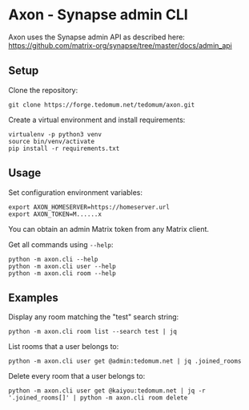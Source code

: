 # Axon - Synapse admin CLI

Axon uses the Synapse admin API as described here: https://github.com/matrix-org/synapse/tree/master/docs/admin_api

## Setup

Clone the repository:

```
git clone https://forge.tedomum.net/tedomum/axon.git
```

Create a virtual environment and install requirements:

```
virtualenv -p python3 venv
source bin/venv/activate
pip install -r requirements.txt
```

## Usage

Set configuration environment variables:

```
export AXON_HOMESERVER=https://homeserver.url
export AXON_TOKEN=M......x
```

You can obtain an admin Matrix token from any Matrix client.

Get all commands using `--help`:

```
python -m axon.cli --help
python -m axon.cli user --help
python -m axon.cli room --help
```

## Examples

Display any room matching the "test" search string:

```
python -m axon.cli room list --search test | jq
```

List rooms that a user belongs to:

```
python -m axon.cli user get @admin:tedomum.net | jq .joined_rooms
```

Delete every room that a user belongs to:

```
python -m axon.cli user get @kaiyou:tedomum.net | jq -r '.joined_rooms[]' | python -m axon.cli room delete
```
